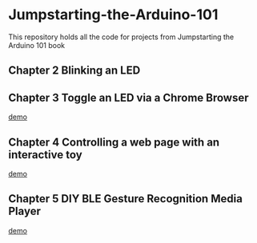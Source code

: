 # Jumpstarting-the-Arduino-101
This repository holds all the code for projects from Jumpstarting the Arduino 101 book

## Chapter 2 Blinking an LED

## Chapter 3 Toggle an LED via a Chrome Browser
[demo](https://youtu.be/pcE36zL3A38)

## Chapter 4 Controlling a web page with an interactive toy
[demo](https://youtu.be/aS4TPNicFsA)

## Chapter 5 DIY BLE Gesture Recognition Media Player
[demo](https://youtu.be/CuWK2fc2dCw)
